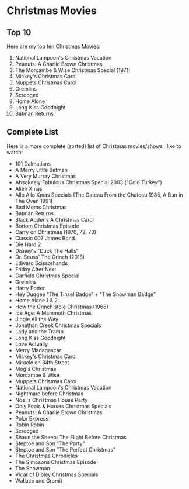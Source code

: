 # Christmas Movies

## Top 10

Here are my top ten Christmas Movies:

1. National Lampoon's Christmas Vacation
1. Peanuts: A Charlie Brown Christmas
1. The Morcambe & Wise Christmas Special (1971)
1. Mickey's Christmas Carol
1. Muppets Christmas Carol
1. Gremlins
1. Scrooged
1. Home Alone
1. Long Kiss Goodnight
1. Batman Returns

## Complete List

Here is a more complete (sorted) list of Christmas movies/shows I like to watch:

- 101 Dalmatians
- A Merry Little Batman
- A Very Murray Christmas
- Absolutely Fabulous Christmas Special 2003 ("Cold Turkey")
- Alien Xmas
- Allo Allo Xmas Specials (The Gateau From the Chateau 1985, A Bun in The Oven 1991)
- Bad Moms Christmas
- Batman Returns
- Black Adder's A Christmas Carol
- Bottom Christmas Episode
- Carry on Christmas (1970, 72, 73)
- Classic 007 James Bond.
- Die Hard 2
- Disney's "Duck The Halls"
- Dr. Seuss' The Grinch (2018)
- Edward Scissorhands
- Friday After Next
- Garfield Christmas Special
- Gremlins
- Harry Potter
- Hey Duggee "The Tinsel Badge" + "The Snowman Badge"
- Home Alone 1 & 2
- How the Grinch stole Christmas (1966)
- Ice Age: A Mammoth Christmas
- Jingle All the Way
- Jonathan Creek Christmas Specials
- Lady and the Tramp
- Long Kiss Goodnight
- Love Actually
- Merry Madagascar
- Mickey's Christmas Carol
- Miracle on 34th Street
- Mog's Christmas
- Morcambe & Wise
- Muppets Christmas Carol
- National Lampoon's Christmas Vacation
- Nightmare before Christmas
- Noel's Christmas House Party
- Only Fools & Horses Christmas Specials
- Peanuts: A Charlie Brown Christmas
- Polar Express
- Robin Robin
- Scrooged
- Shaun the Sheep: The Flight Before Christmas
- Steptoe and Son "The Party"
- Steptoe and Son "The Perfect Christmas"
- The Christmas Chronicles
- The Simpsons Christmas Episode
- The Snowman
- Vicar of Dibley Christmas Specials
- Wallace and Gromit
